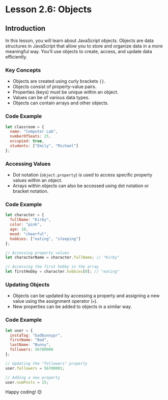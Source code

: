 # Lesson 2.6: Objects

## Introduction

In this lesson, you will learn about JavaScript objects. Objects are data structures in JavaScript that allow you to store and organize data in a more meaningful way. You'll use objects to create, access, and update data efficiently.


### Key Concepts

- Objects are created using curly brackets `{}`.
- Objects consist of property-value pairs.
- Properties (keys) must be unique within an object.
- Values can be of various data types.
- Objects can contain arrays and other objects.

### Code Example

```javascript
let classroom = {
  name: "Computer Lab",
  numberOfSeats: 25,
  occupied: true,
  students: ["Emily", "Michael"]
};
```

### Accessing Values

- Dot notation (`object.property`) is used to access specific property values within an object.
- Arrays within objects can also be accessed using dot notation or bracket notation.

### Code Example

```javascript
let character = {
  fullName: "Kirby",
  color: "pink",
  age: 10,
  mood: "cheerful",
  hobbies: ["eating", "sleeping"]
};

// Accessing property values
let characterName = character.fullName; // "Kirby"

// Accessing the first hobby in the array
let firstHobby = character.hobbies[0]; // "eating"
```


### Updating Objects

- Objects can be updated by accessing a property and assigning a new value using the assignment operator (`=`).
- New properties can be added to objects in a similar way.

### Code Example

```javascript
let user = {
  instaTag: "badbunnypr",
  firstName: "Bad",
  lastName: "Bunny",
  followers: 56700000
};

// Updating the "followers" property
user.followers = 56700001;

// Adding a new property
user.numPosts = 15;
```

Happy coding! 😊